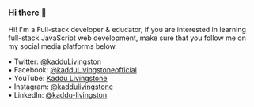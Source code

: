 ### Hi there 👋

<!-- ![github-thumbnail](https://user-images.githubusercontent.com/63154066/126401199-ebeb2f42-30fc-4887-9871-69a7ea8cfa48.png) -->

Hi! I'm a Full-stack developer & educator, if you are interested in learning full-stack JavaScript web development, make sure that you follow me on my social media platforms below.

•	Twitter: [@kadduLivingston](https://twitter.com/kadduLivingston) <br>
•	Facebook: [@kadduLivingstoneofficial](https://www.facebook.com/kadduLivingstoneofficial) <br>
•	YouTube: [Kaddu Livingstone](https://www.youtube.com/channel/UCHz4UgeTsr-QGwoVeoeWBXQ) <br>
•	Instagram: [@kaddulivingstone](https://www.instagram.com/kaddulivingstone/) <br>
•	LinkedIn: [@kaddu-livingston](https://www.linkedin.com/in/kaddu-livingstone/) <br>

